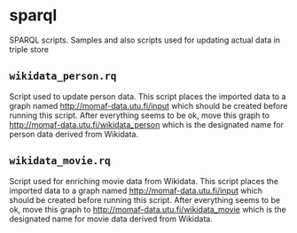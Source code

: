 # sparql
SPARQL scripts. Samples and also scripts used for updating actual data in triple store

## `wikidata_person.rq`

Script used to update person data. This script places the imported
data to a graph named <http://momaf-data.utu.fi/input> which should be
created before running this script. After everything seems to be ok,
move this graph to <http://momaf-data.utu.fi/wikidata_person> which is
the designated name for person data derived from Wikidata.

## `wikidata_movie.rq`

Script used for enriching movie data from Wikidata. This script places
the imported data to a graph named <http://momaf-data.utu.fi/input>
which should be created before running this script. After everything
seems to be ok, move this graph to
<http://momaf-data.utu.fi/wikidata_movie> which is the designated name
for movie data derived from Wikidata.
